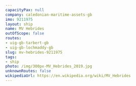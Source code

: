 ```yaml
---
capacityPax: null
company: caledonian-maritime-assets-gb
imo: 9211975
layout: ship
name: MV Hebrides
outOfScope: false
routes:
- uig-gb-tarbert-gb
- uig-gb-lochmaddy-gb
slug: mv-hebrides-9211975
tags:
- ship
photo: /img/300px-MV_Hebrides_2019.jpg
unknownRoutes: false
wikipediaUrl: https://en.wikipedia.org/wiki/MV_Hebrides
---
```

